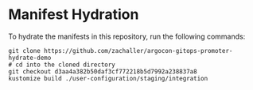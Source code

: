 # Manifest Hydration

To hydrate the manifests in this repository, run the following commands:

```shell
git clone https://github.com/zachaller/argocon-gitops-promoter-hydrate-demo
# cd into the cloned directory
git checkout d3aa4a382b50daf3cf772218b5d7992a238837a8
kustomize build ./user-configuration/staging/integration
```
